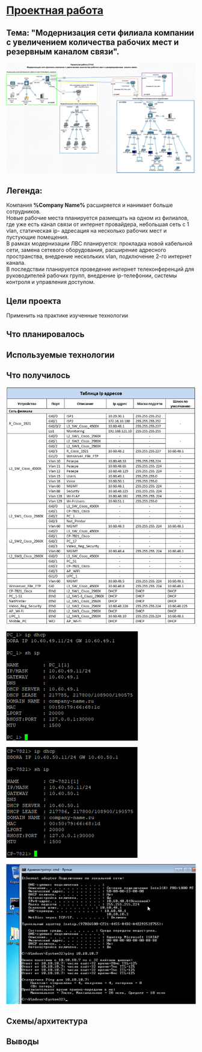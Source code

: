 # <u>Проектная работа</u>

## Тема: "Модернизация сети филиала компании с увеличением количества рабочих мест и резервным каналом связи".
![alt text](image.png)

## Легенда: 
Компания <b>%Company Name%</b> расширяется и нанимает больше сотрудников.  
Новые рабочие места планируется размещать на одном из филиалов, где уже есть канал связи от интернет провайдера, небольшая сеть с 1 vlan, статическая ip- адресация на несколько рабочих мест и пустующие помещения.  
В рамках модернизации ЛВС планируется: прокладка новой кабельной сети, замена сетевого оборудования, расширение адресного пространства, внедрение нескольких vlan, подключение 2-го интернет канала.  
В последствии планируется проведение интернет телеконференций для руководителей рабочих групп, внедрение ip-телефонии, системы контроля и управления доступом.

## Цели проекта
Применить на практике изученные технологии  


## Что планировалось

## Используемые технологии

## Что получилось


![alt text](image-2.png)



![alt text](image-1.png)

![alt text](image-4.png)

![alt text](image-3.png)


## Схемы/архитектура

## Выводы

